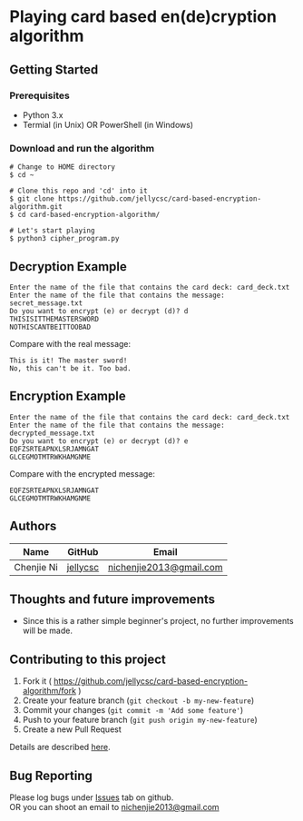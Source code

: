 # Playing card based en(de)cryption algorithm

## Getting Started

### Prerequisites

* Python 3.x
* Termial (in Unix) OR PowerShell (in Windows)

### Download and run the algorithm
```
# Change to HOME directory
$ cd ~

# Clone this repo and 'cd' into it
$ git clone https://github.com/jellycsc/card-based-encryption-algorithm.git
$ cd card-based-encryption-algorithm/

# Let's start playing
$ python3 cipher_program.py
```

## Decryption Example
```
Enter the name of the file that contains the card deck: card_deck.txt
Enter the name of the file that contains the message: secret_message.txt
Do you want to encrypt (e) or decrypt (d)? d
THISISITTHEMASTERSWORD
NOTHISCANTBEITTOOBAD
```
Compare with the real message:
```
This is it! The master sword!
No, this can't be it. Too bad.
```

## Encryption Example
```
Enter the name of the file that contains the card deck: card_deck.txt
Enter the name of the file that contains the message: decrypted_message.txt
Do you want to encrypt (e) or decrypt (d)? e
EQFZSRTEAPNXLSRJAMNGAT
GLCEGMOTMTRWKHAMGNME
```
Compare with the encrypted message:
```
EQFZSRTEAPNXLSRJAMNGAT
GLCEGMOTMTRWKHAMGNME
```

## Authors

| Name             | GitHub                                     | Email
| ---------------- | ------------------------------------------ | -------------------------
| Chenjie Ni       | [jellycsc](https://github.com/jellycsc)    | nichenjie2013@gmail.com

## Thoughts and future improvements 

* Since this is a rather simple beginner's project, no further improvements will be made.

## Contributing to this project

1. Fork it ( https://github.com/jellycsc/card-based-encryption-algorithm/fork )
2. Create your feature branch (`git checkout -b my-new-feature`)
3. Commit your changes (`git commit -m 'Add some feature'`)
4. Push to your feature branch (`git push origin my-new-feature`)
5. Create a new Pull Request

Details are described [here](https://git-scm.com/book/en/v2/GitHub-Contributing-to-a-Project).

## Bug Reporting
Please log bugs under [Issues](https://github.com/jellycsc/card-based-encryption-algorithm/issues) tab on github.  
OR you can shoot an email to <nichenjie2013@gmail.com>
